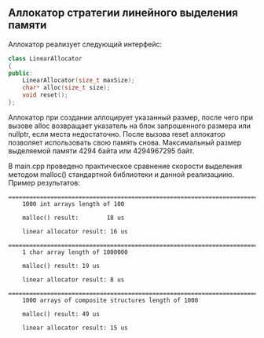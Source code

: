 ## Аллокатор стратегии линейного выделения памяти
Аллокатор реализует следующий интерфейс:

```c++
class LinearAllocator
{
public:
    LinearAllocator(size_t maxSize);
    char* alloc(size_t size);
    void reset();
};
```

Аллокатор при создании аллоцирует указанный размер, после чего при вызове alloc возвращает указатель на блок запрошенного размера или nullptr, если места недостаточно. После вызова reset аллокатор позволяет использовать свою память снова.
Максимальный размер выделяемой памяти 4294 байта или 4294967295 байт.

В main.cpp проведено практическое сравнение скорости выделения методом malloc() стандартной библиотеки и данной реализациию.
Пример результатов:

```
==========================================================================
    1000 int arrays length of 100 

    malloc() result:        18 us

    linear allocator result: 16 us

==========================================================================
    1 char array length of 1000000 

    malloc() result: 19 us

    linear allocator result: 8 us

==========================================================================
    1000 arrays of composite structures length of 1000

    malloc() result: 49 us

    linear allocator result: 15 us
```
